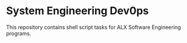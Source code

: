 # System Engineering Dev0ps
This repository contains shell script tasks for ALX Software Engineering programs.
